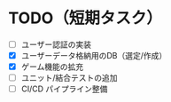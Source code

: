 # TODO（短期タスク）

- [ ] ユーザー認証の実装
- [x] ユーザーデータ格納用のDB（選定/作成）
- [x] ゲーム機能の拡充
- [ ] ユニット/結合テストの追加
- [ ] CI/CD パイプライン整備
